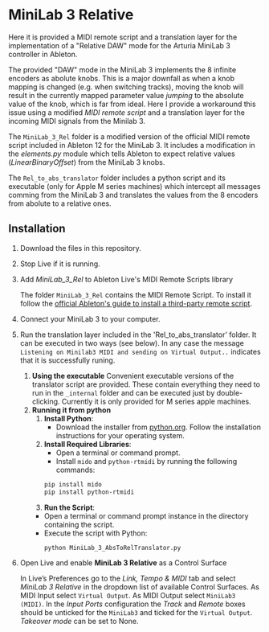 # MiniLab 3 Relative
Here it is provided a MIDI remote script and a translation layer for the implementation of a "Relative DAW" mode for the Arturia MiniLab 3 controller in Ableton.

The provided "DAW" mode in the MiniLab 3 implements the 8 infinite encoders as abolute knobs. This is a major downfall as when a knob mapping is changed (e.g. when switching tracks), moving the knob will result in the currently mapped parameter value *jumping* to the absolute value of the knob, which is far from ideal. Here I provide a workaround this issue using a modified *MIDI remote script* and a translation layer for the incoming MIDI signals from the Minilab 3.

The `MiniLab_3_Rel` folder is a modified version of the official MIDI remote script included in Ableton 12 for the MiniLab 3. It includes a modification in the *elements.py* module which tells Ableton to expect relative values (*LinearBinaryOffset*) from the MiniLab 3 knobs.

The `Rel_to_abs_translator` folder includes a python script and its executable (only for Apple M series machines) which intercept all messages comming from the MiniLab 3 and translates the values from the 8 encoders from abolute to a relative ones.

Installation
------------

1. Download the files in this repository.
1.	Stop Live if it is running.
1.	Add *MiniLab_3_Rel* to Ableton Live's MIDI Remote Scripts library

	The folder `MiniLab_3_Rel` contains the MIDI Remote Script. To install it follow the [official Ableton's guide to install a third-party remote script](https://help.ableton.com/hc/en-us/articles/209072009-Installing-third-party-remote-scripts).
1. Connect your MiniLab 3 to your computer.
1.	Run the translation layer included in the 'Rel_to_abs_translator' folder. It can be executed in two ways (see below). In any case the message `Listening on Minilab3 MIDI and sending on Virtual Output..` indicates that it is successfully runing.
    1) **Using the executable**
       Convenient executable versions of the translator script are provided. These contain everything they need to run in the `_internal` folder and can be executed just by double-clicking. Currently it is only provided for M series apple machines.
    1) **Running it from python**
        1) **Install Python**:
           - Download the installer from [python.org](https://www.python.org/downloads/). Follow the installation instructions for your operating system.
        1) **Install Required Libraries**:
            - Open a terminal or command prompt.
            - Install `mido` and `python-rtmidi` by running the following commands:
             ```bash
             pip install mido
             pip install python-rtmidi
             ```
        1) **Run the Script**:
          - Open a terminal or command prompt instance in the directory containing the script.
          - Execute the script with Python:
              ```bash
              python MiniLab_3_AbsToRelTranslator.py
              ```
1.	Open Live and enable **MiniLab 3 Relative** as a Control Surface

	In Live’s Preferences go to the *Link, Tempo & MIDI* tab and select *MiniLab 3 Relative* in the dropdown list of available Control Surfaces. As MIDI Input select `Virtual Output`. As MIDI Output select `MiniLab3 (MIDI)`. In the *Input Ports* configuration the *Track* and *Remote* boxes should be unticked for the `MiniLab3` and ticked for the `Virtual Output`. *Takeover mode* can be set to None.
